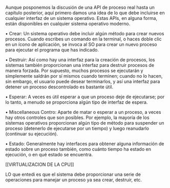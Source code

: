 Aunque posponemos la discusión de una API de proceso real hasta un capítulo posterior, aquí primero damos una idea de lo que debe incluirse en cualquier interfaz de un sistema operativo. Estas APIs, en alguna forma, están disponibles en cualquier sistema operativo moderno.

• Crear: Un sistema operativo debe incluir algún método para crear nuevos procesos. Cuando escribes un comando en la terminal, o haces doble clic en un ícono de aplicación, se invoca al SO para crear un nuevo proceso para ejecutar el programa que has indicado.

• Destruir: Así como hay una interfaz para la creación de procesos, los sistemas también proporcionan una interfaz para destruir procesos de manera forzada. Por supuesto, muchos procesos se ejecutarán y simplemente saldrán por sí mismos cuando terminen; cuando no lo hacen, sin embargo, el usuario puede desear terminarlos, y así una interfaz para detener un proceso descontrolado es bastante útil.

• Esperar: A veces es útil esperar a que un proceso deje de ejecutarse; por lo tanto, a menudo se proporciona algún tipo de interfaz de espera.

•  Miscellaneous Contro: Aparte de matar o esperar a un proceso, a veces hay otros controles que son posibles. Por ejemplo, la mayoría de los sistemas operativos proporcionan algún tipo de método para suspender un proceso (detenerlo de ejecutarse por un tiempo) y luego reanudarlo (continuar su ejecución).

• Estado: Generalmente hay interfaces para obtener alguna información de estado sobre un proceso también, como cuánto tiempo ha estado en ejecución, o en qué estado se encuentra.

[[VIRTUALIZACION DE LA CPU]]

LO que entedi es que  el sistema debe proporcionar una serie de operaciones para manejar un proceso ya sea crear, destruir, etc.